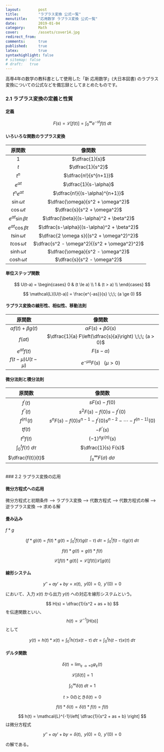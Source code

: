 ```yaml
---
layout:        post
title:         "ラプラス変換 公式一覧"
menutitle:     "応用数学 ラプラス変換 公式一覧"
date:          2019-01-04
category:      Math
cover:         /assets/cover14.jpg
redirect_from:
comments:      true
published:     true
latex:         true
syntaxhighlight: false
# sitemap: false
# draft:   true
---
```


高専4年の数学の教科書として使用した「新 応用数学」(大日本図書) のラプラス変換についての公式などを備忘録としてまとめたものです。

### 2.1 ラプラス変換の定義と性質

#### 定義

$$
F(s) = \mathcal{L}[f(t)] = \int_0^\infty e^{-st} f(t) \;dt
$$

#### いろいろな関数のラプラス変換

| 原関数 | 像関数 |
|:-----:|:-----:|
| $1$ | $\dfrac{1}{s}$
| $t$ | $\dfrac{1}{s^2}$
| $t^n$ | $\dfrac{n!}{s^{n+1}}$
| $e^{\alpha t}$ | $\dfrac{1}{s-\alpha}$
| $t^n e^{\alpha t}$ | $\dfrac{n!}{(s-\alpha)^{n+1}}$
| $\sin \omega t$ | $\dfrac{\omega}{s^2 + \omega^2}$
| $\cos \omega t$ | $\dfrac{s}{s^2 + \omega^2}$
| $e^{\alpha t} \sin \beta t$ | $\dfrac{\beta}{(s-\alpha)^2 + \beta^2}$
| $e^{\alpha t} \cos \beta t$ | $\dfrac{s-\alpha}{(s-\alpha)^2 + \beta^2}$
| $t \sin \omega t$ | $\dfrac{2 \omega s}{(s^2 + \omega^2)^2}$
| $t \cos \omega t$ | $\dfrac{s^2 - \omega^2}{(s^2 + \omega^2)^2}$
| $\sinh \omega t$ | $\dfrac{\omega}{s^2 - \omega^2}$
| $\cosh \omega t$ | $\dfrac{s}{s^2 - \omega^2}$

#### 単位ステップ関数

$$
U(t-a) =
\begin{cases}
0 & (t \le a) \\
1 & (t > a) \\
\end{cases}
$$

$$
\mathcal{L}[U(t-a)] = \frac{e^{-as}}{s} \;\;\; (a \ge 0)
$$

#### ラプラス変換の線形性、相似性、移動法則

| 原関数 | 像関数 |
|:-----:|:-----:|
| $\alpha f(t) + \beta g(t)$ | $\alpha F(s) + \beta G(s)$
| $f(at)$ | $\dfrac{1}{a} F\left(\dfrac{s}{a}\right) \;\;\; (a > 0)$
| $e^{\alpha t} f(t)$ | $F(s - \alpha)$
| $f(t - \mu) U(t - \mu)$ | $e^{-\mu s} F(s) \;\;\; (\mu > 0)$

#### 微分法則と積分法則

| 原関数 | 像関数 |
|:-----:|:-----:|
| $f^\prime(t)$ | $sF(s) - f(0)$
| $f^{\prime\prime}(t)$ | $s^2F(s) - f(0)s - f^\prime(0)$
| $f^{(n)}(t)$ | $s^nF(s) - f(0)s^{n-1} - f^\prime(0)s^{n-2} - \cdots{} - f^{(n-1)}(0)$
| $t f(t)$ | $-F^\prime(s)$
| $t^n f(t)$ | $(-1)^n F^{(n)}(s)$
| $\displaystyle\int_0^t f(\tau) \;d\tau$ | $\dfrac{1}{s} F(s)$
| $\dfrac{f(t)}{t}$ | $\displaystyle\int_s^\infty F(\sigma) \;d\sigma$


<br>
### 2.2 ラプラス変換の応用

#### 微分方程式への応用

微分方程式と初期条件 --> ラプラス変換 --> 代数方程式 --> 代数方程式の解 --> 逆ラプラス変換 --> 求める解

#### 畳み込み

$f * g$

$$
(f * g)(t) = f(t) * g(t)
= \int_0^t f(\tau) g(t-\tau) \;d\tau
= \int_0^t f(t-\tau) g(\tau) \;d\tau
$$

$$
f(t) * g(t) = g(t) * f(t)
$$

$$
\mathcal{L}[f(t) * g(t)] = \mathcal{L}[f(t)] \mathcal{L}[g(t)]
$$

#### 線形システム

$$
y'' + ay' + by = x(t),\;\; y(0) = 0,\;\; y'(0) = 0
$$

において、入力 $x(t)$ から出力 $y(t)$ への対応を線形システムという。

$$
H(s) = \dfrac{1}{s^2 + as + b}
$$
を伝達関数といい、
$$
h(t) = \mathcal{L}^{-1}[H(s)]
$$
として

$$
y(t) = h(t) * x(t)
= \int_0^t h(\tau) x(t - \tau) \;d\tau
= \int_0^t h(t - \tau) x(\tau) \;d\tau
$$

#### デルタ関数

$$
\delta(t) = \lim_{\varepsilon \to +0} \varphi_\varepsilon(t)
$$

$$
\mathcal{L}[ \delta(t) ] = 1
$$

$$
\int_0^\infty \delta(t) \;dt = 1
$$

$$
t > 0 \text{のとき} \delta(t) = 0
$$

$$
f(t) * \delta(t) = \delta(t) * f(t) = f(t)
$$

$$
h(t) = \mathcal{L}^{-1}\left[ \dfrac{1}{s^2 + as + b} \right]
$$
は微分方程式

$$
y'' + ay' + by = \delta(t),\;\; y(0) = 0,\;\; y'(0) = 0
$$

の解である。
